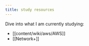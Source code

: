 ```yaml
---
title: study resources
---
```

Dive into what I am currently studying:

- [[content/wiki/aws/AWS]]
- [[Network+]]

